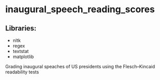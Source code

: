 # inaugural_speech_reading_scores


## Libraries:
* nltk
* regex
* textstat
* matplotlib


Grading inaugural speaches of US presidents using the Flesch–Kincaid readability tests

